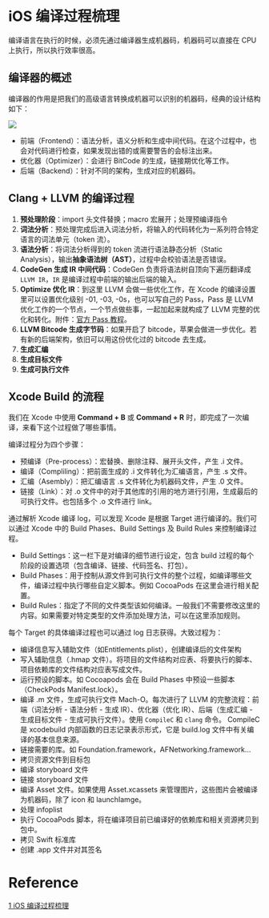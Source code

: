 # iOS 编译过程梳理



编译语言在执行的时候，必须先通过编译器生成机器码，机器码可以直接在 CPU 上执行，所以执行效率很高。

## 编译器的概述

编译器的作用是把我们的高级语言转换成机器可以识别的机器码，经典的设计结构如下：

![](http://sylarimage.oss-cn-shenzhen.aliyuncs.com/2021-04-12-072251.jpg)



- 前端（Frontend）：语法分析，语义分析和生成中间代码。在这个过程中，也会对代码进行检查，如果发现出错的或需要警告的会标注出来。
- 优化器（Optimizer）：会进行 BitCode 的生成，链接期优化等工作。
- 后端（Backend）：针对不同的架构，生成对应的机器码。

## Clang + LLVM 的编译过程

1. **预处理阶段**：import 头文件替换；macro 宏展开；处理预编译指令
2. **词法分析**：预处理完成后进入词法分析，将输入的代码转化为一系列符合特定语言的词法单元（token 流）。
3. **语法分析**：将词法分析得到的 token 流进行语法静态分析（Static Analysis），输出**抽象语法树（AST）**，过程中会校验语法是否错误。
4. **CodeGen 生成 IR 中间代码**：CodeGen 负责将语法树自顶向下遍历翻译成 `LLVM IR`，`IR` 是编译过程中前端的输出后端的输入。
5. **Optimize 优化 IR**：到这里 LLVM 会做一些优化工作，在 Xcode 的编译设置里可以设置优化级别 -01, -03, -0s，也可以写自己的 Pass，Pass 是 LLVM 优化工作的一个节点，一个节点做些事，一起加起来就构成了 LLVM 完整的优化和转化。附件：[官方 Pass 教程](http://llvm.org/docs/WritingAnLLVMPass.html)。
6. **LLVM Bitcode 生成字节码**：如果开启了 bitcode，苹果会做进一步优化。若有新的后端架构，依旧可以用这份优化过的 bitcode 去生成。
7. **生成汇编**
8. **生成目标文件**
9. **生成可执行文件**



## Xcode Build 的流程

我们在 Xcode 中使用 **Command + B** 或 **Command + R** 时，即完成了一次编译，来看下这个过程做了哪些事情。

编译过程分为四个步骤：

- 预编译（Pre-process）：宏替换、删除注释、展开头文件，产生 .i 文件。
- 编译（Compliling）：把前面生成的 .i 文件转化为汇编语言，产生 .s 文件。
- 汇编（Asembly）：把汇编语言 .s 文件转化为机器码文件，产生 .0 文件。
- 链接（Link）：对 .o 文件中的对于其他库的引用的地方进行引用，生成最后的可执行文件。也包括多个 .o 文件进行 link。

通过解析 Xcode 编译 log，可以发现 Xcode 是根据 Target 进行编译的。我们可以通过 Xcode 中的 Build Phases、Build Settings 及 Build Rules 来控制编译过程。

- Build Settings：这一栏下是对编译的细节进行设定，包含 build 过程的每个阶段的设置选项（包含编译、链接、代码签名、打包）。
- Build Phases：用于控制从源文件到可执行文件的整个过程，如编译哪些文件，编译过程中执行哪些自定义脚本。例如 CocoaPods 在这里会进行相关配置。
- Build Rules：指定了不同的文件类型该如何编译。一般我们不需要修改这里的内容。如果需要对特定类型的文件添加处理方法，可以在这里添加规则。

每个 Target 的具体编译过程也可以通过 log 日志获得。大致过程为：

- 编译信息写入辅助文件（如Entitlements.plist），创建编译后的文件架构
- 写入辅助信息（.hmap 文件）。将项目的文件结构对应表、将要执行的脚本、项目依赖库的文件结构对应表写成文件。
- 运行预设的脚本。如 Cocoapods 会在 Build Phases 中预设一些脚本（CheckPods Manifest.lock）。
- 编译 .m 文件，生成可执行文件 Mach-O。每次进行了 LLVM 的完整流程：前端（词法分析 - 语法分析 - 生成 IR）、优化器（优化 IR）、后端（生成汇编 - 生成目标文件 - 生成可执行文件）。使用 `CompileC` 和 `clang` 命令。
  CompileC 是 xcodebuild 内部函数的日志记录表示形式，它是 build.log 文件中有关编译的基本信息来源。
- 链接需要的库。如 Foundation.framework，AFNetworking.framework…
- 拷贝资源文件到目标包
- 编译 storyboard 文件
- 链接 storyboard 文件
- 编译 Asset 文件。如果使用 Asset.xcassets 来管理图片，这些图片会被编译为机器码，除了 icon 和 launchIamge。
- 处理 infoplist
- 执行 CocoaPods 脚本，将在编译项目前已编译好的依赖库和相关资源拷贝到包中。
- 拷贝 Swift 标准库
- 创建 .app 文件并对其签名



# Reference

[1 iOS 编译过程梳理](https://blog.jonyfang.com/2019/09/14/2019-09-14-ios-analyse-llvm/)




